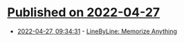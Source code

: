 # [Published on 2022-04-27](index.md)

* [2022-04-27, 09:34:31](https://news.ycombinator.com/item?id=31178021) - [LineByLine: Memorize Anything](https://www.linebyline.app/)
